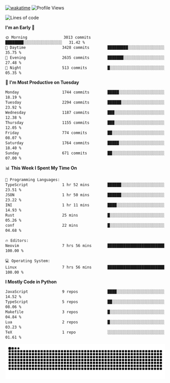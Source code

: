 [![wakatime](https://wakatime.com/badge/user/b920b284-3cde-4cd4-b72e-f7f22d050b16.svg)](https://wakatime.com/@b920b284-3cde-4cd4-b72e-f7f22d050b16)
![Profile Views](http://img.shields.io/badge/Profile%20Views-4586-blue)
<!--START_SECTION:waka-->
![Lines of code](https://img.shields.io/badge/From%20Hello%20World%20I%27ve%20Written-6.9%20million%20lines%20of%20code-blue)

**I'm an Early 🐤** 

```text
🌞 Morning                3013 commits        ████████░░░░░░░░░░░░░░░░░   31.42 % 
🌆 Daytime                3428 commits        █████████░░░░░░░░░░░░░░░░   35.75 % 
🌃 Evening                2635 commits        ███████░░░░░░░░░░░░░░░░░░   27.48 % 
🌙 Night                  513 commits         █░░░░░░░░░░░░░░░░░░░░░░░░   05.35 % 
```
📅 **I'm Most Productive on Tuesday** 

```text
Monday                   1744 commits        █████░░░░░░░░░░░░░░░░░░░░   18.19 % 
Tuesday                  2294 commits        ██████░░░░░░░░░░░░░░░░░░░   23.92 % 
Wednesday                1187 commits        ███░░░░░░░░░░░░░░░░░░░░░░   12.38 % 
Thursday                 1155 commits        ███░░░░░░░░░░░░░░░░░░░░░░   12.05 % 
Friday                   774 commits         ██░░░░░░░░░░░░░░░░░░░░░░░   08.07 % 
Saturday                 1764 commits        █████░░░░░░░░░░░░░░░░░░░░   18.40 % 
Sunday                   671 commits         ██░░░░░░░░░░░░░░░░░░░░░░░   07.00 % 
```


📊 **This Week I Spent My Time On** 

```text
💬 Programming Languages: 
TypeScript               1 hr 52 mins        ██████░░░░░░░░░░░░░░░░░░░   23.51 % 
JSON                     1 hr 50 mins        ██████░░░░░░░░░░░░░░░░░░░   23.22 % 
INI                      1 hr 11 mins        ████░░░░░░░░░░░░░░░░░░░░░   14.93 % 
Rust                     25 mins             █░░░░░░░░░░░░░░░░░░░░░░░░   05.26 % 
conf                     22 mins             █░░░░░░░░░░░░░░░░░░░░░░░░   04.68 % 

🔥 Editors: 
Neovim                   7 hrs 56 mins       █████████████████████████   100.00 % 

💻 Operating System: 
Linux                    7 hrs 56 mins       █████████████████████████   100.00 % 
```

**I Mostly Code in Python** 

```text
JavaScript               9 repos             ████░░░░░░░░░░░░░░░░░░░░░   14.52 % 
TypeScript               5 repos             ██░░░░░░░░░░░░░░░░░░░░░░░   08.06 % 
Makefile                 3 repos             █░░░░░░░░░░░░░░░░░░░░░░░░   04.84 % 
Lua                      2 repos             █░░░░░░░░░░░░░░░░░░░░░░░░   03.23 % 
TeX                      1 repo              ░░░░░░░░░░░░░░░░░░░░░░░░░   01.61 % 
```




<!--END_SECTION:waka-->
![Snake animation](https://raw.githubusercontent.com/timmypidashev/timmypidashev/main/commits.svg)

